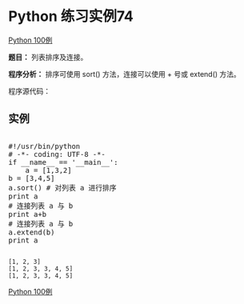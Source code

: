 Python 练习实例74
=============

 [Python 100例](python-100-examples.md)


 **题目：** 列表排序及连接。

 **程序分析：** 排序可使用 sort() 方法，连接可以使用 + 号或 extend() 方法。

 程序源代码：

  实例
--

 <pre>

#!/usr/bin/python
# -*- coding: UTF-8 -*-
if __name__ == '__main__':
    a = [1,3,2]
b = [3,4,5]
a.sort() # 对列表 a 进行排序
print a
# 连接列表 a 与 b
print a+b
# 连接列表 a 与 b
a.extend(b)
print a
</pre>


```

[1, 2, 3]
[1, 2, 3, 3, 4, 5]
[1, 2, 3, 3, 4, 5]

```

 [Python 100例](python-100-examples.md)

